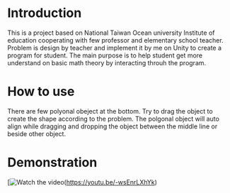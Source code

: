 # Introduction
This is a project based on National Taiwan Ocean university Institute of education cooperating with few professor and elementary school teacher.
Problem is design by teacher and implement it by me on Unity to create a program for student. The main purpose is to help student get more understand on basic math theory 
by interacting throuh the program.

# How to use

There are few polyonal obeject at the bottom. Try to drag the object to create the shape according to the problem. The polgonal object will auto align while dragging and dropping the object
between the middle line or beside other object.

# Demonstration
[![Watch the video](https://img.youtube.com/vi/-wsEnrLXhYk/0.jpg　)(https://youtu.be/-wsEnrLXhYk)

